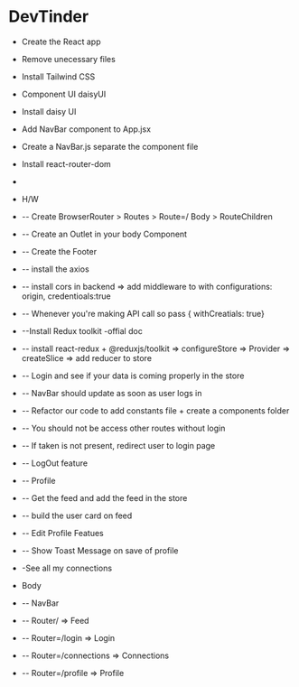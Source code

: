 # DevTinder

- Create the React app
- Remove unecessary files
- Install Tailwind CSS
- Component UI daisyUI
- Install daisy UI
- Add NavBar component to App.jsx
- Create a NavBar.js separate the component file
- Install react-router-dom
-

- H/W
- -- Create BrowserRouter > Routes > Route=/  Body > RouteChildren
- -- Create an Outlet in your body Component
- -- Create the Footer 

- -- install the axios
- -- install cors in backend => add middleware to with configurations: origin, credentioals:true
-  -- Whenever you're making API call so pass { withCreatials: true}
- --Install Redux toolkit -offial doc

- -- install react-redux + @reduxjs/toolkit => configureStore => Provider => createSlice => add reducer to store
- -- Login and see if your data is coming properly in the store
- -- NavBar should update as soon as user logs in
- -- Refactor our code to add constants file + create a components folder
- -- You should not be access other routes without login
- -- If taken is not present, redirect user to login page
- -- LogOut feature
- -- Profile
- -- Get the feed and add the feed in the store
- -- build the user card on feed

- -- Edit Profile Featues
- -- Show Toast Message on save of profile
- -See all my connections



- Body 
- -- NavBar
- -- Router/ => Feed
- -- Router=/login => Login
- -- Router=/connections => Connections
- -- Router=/profile => Profile

